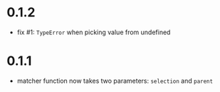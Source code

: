 # 0.1.2

- fix #1: `TypeError` when picking value from undefined 

# 0.1.1

- matcher function now takes two parameters: `selection` and `parent`


